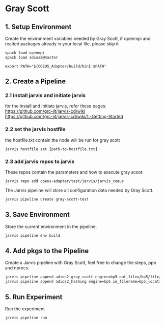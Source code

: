 # Gray Scott

## 1. Setup Environment

Create the environment variables needed by Gray Scott, if openmpi and realted 
packages already in your local file, please skip it
```bash
spack load openmpi
spack load adios2@master
```

```
export PATH="${COEUS_Adapter/build/bin}:$PATH"
```



## 2. Create a Pipeline

### 2.1 install jarvis and initiate jarvis
for the install and initiate jarvis, refer these pages:<br>
https://github.com/grc-iit/jarvis-cd/wiki <br>
https://github.com/grc-iit/jarvis-cd/wiki/1.-Getting-Started

### 2.2 set the jarvis hostfile
the hostfile.txt contain the node will be run for gray scott
```
jarvis hostfile set [path-to-hostfile.txt]    
```
### 2.3 add jarvis repos to jarvis
These repos contain the parameters and how to execute gray scoot
```
jarvis repo add coeus-adapter/test/jarvis/jarvis_coeus
```
The Jarvis pipeline will store all configuration data needed by Gray Scott.

```bash
jarvis pipeline create gray-scott-test
```

## 3. Save Environment

Store the current environment in the pipeline.
```bash
jarvis pipeline env build
```

## 4. Add pkgs to the Pipeline

Create a Jarvis pipeline with Gray Scott,
feel free to change the steps, ppn and nprocs.
```bash
jarvis pipeline append adios2_gray_scott engine=bp5 out_file=/bp5/file/without/hashing/location steps=? ppn=? nprocs=?
jarvis pipeline append adios2_hashing engine=bp5 in_filename=bp5_location ppn=? nprocs=? out_filename=/the/location/for/bp5/with/hashing\values write_inputvars=yes

```

## 5. Run Experiment

Run the experiment
```bash
jarvis pipeline run
```